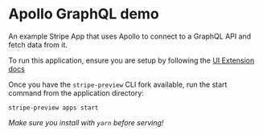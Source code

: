 # Apollo GraphQL demo

An example Stripe App that uses Apollo to connect to a GraphQL API and fetch data from it.

To run this application, ensure you are setup by following the [UI Extension docs](https://stripe.com/docs/stripe-apps)

Once you have the `stripe-preview` CLI fork available, run the start command from the application directory:

```
stripe-preview apps start
```
_Make sure you install with `yarn` before serving!_
